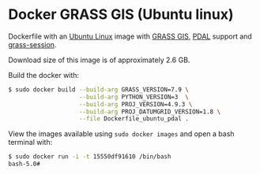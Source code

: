 # Docker GRASS GIS (Ubuntu linux)

Dockerfile with an [Ubuntu Linux](https://ubuntu.com/) image with [GRASS GIS](https://grass.osgeo.org/), [PDAL](https://pdal.io) support and [grass-session](https://github.com/zarch/grass-session/).

Download size of this image is of approximately 2.6 GB.

Build the docker with:

```bash
$ sudo docker build --build-arg GRASS_VERSION=7.9 \
                    --build-arg PYTHON_VERSION=3  \
                    --build-arg PROJ_VERSION=4.9.3 \
                    --build-arg PROJ_DATUMGRID_VERSION=1.8 \
                    --file Dockerfile_ubuntu_pdal .
```

View the images available using `sudo docker images` and open a bash terminal with:

```bash
$ sudo docker run -i -t 15550df91610 /bin/bash
bash-5.0#
```
